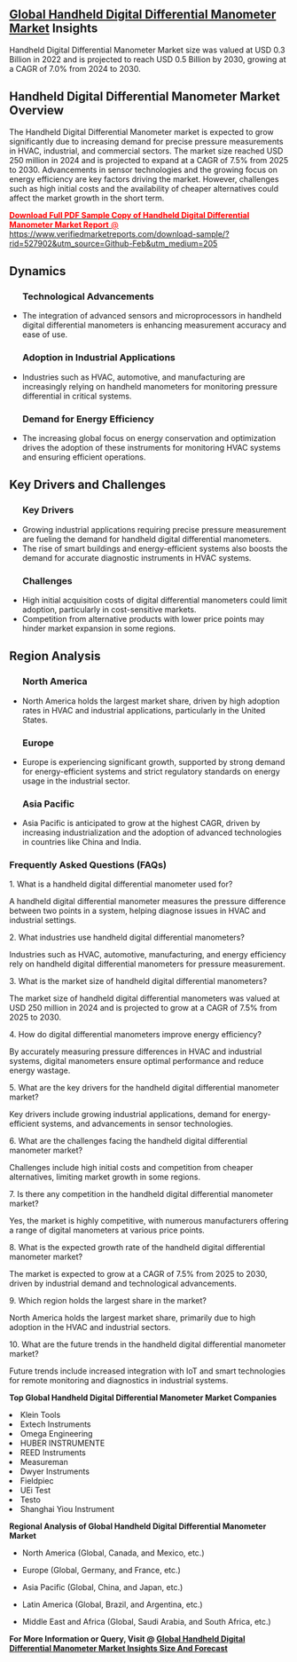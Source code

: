 <h2><a href="https://www.verifiedmarketreports.com/download-sample/?rid=527902&amp;utm_source=Github&amp;utm_medium=205" target="_blank">Global Handheld Digital Differential Manometer Market</a> Insights</h2><p>Handheld Digital Differential Manometer Market size was valued at USD 0.3 Billion in 2022 and is projected to reach USD 0.5 Billion by 2030, growing at a CAGR of 7.0% from 2024 to 2030.</p><p><h2>Handheld Digital Differential Manometer Market Overview</h2> <p>The Handheld Digital Differential Manometer market is expected to grow significantly due to increasing demand for precise pressure measurements in HVAC, industrial, and commercial sectors. The market size reached USD 250 million in 2024 and is projected to expand at a CAGR of 7.5% from 2025 to 2030. Advancements in sensor technologies and the growing focus on energy efficiency are key factors driving the market. However, challenges such as high initial costs and the availability of cheaper alternatives could affect the market growth in the short term.</p> <p><a href="#"><p><span class=""><span style="color: #ff0000;"><strong>Download Full PDF Sample Copy of Handheld Digital Differential Manometer Market Report</strong> @ </span><a href="https://www.verifiedmarketreports.com/download-sample/?rid=527902&amp;utm_source=Github-Feb&amp;utm_medium=205" target="_blank">https://www.verifiedmarketreports.com/download-sample/?rid=527902&amp;utm_source=Github-Feb&amp;utm_medium=205</a></span></p></a></p> <h2>Dynamics</h2> <ul> <h3>Technological Advancements</h3> <li>The integration of advanced sensors and microprocessors in handheld digital differential manometers is enhancing measurement accuracy and ease of use.</li> <h3>Adoption in Industrial Applications</h3> <li>Industries such as HVAC, automotive, and manufacturing are increasingly relying on handheld manometers for monitoring pressure differential in critical systems.</li> <h3>Demand for Energy Efficiency</h3> <li>The increasing global focus on energy conservation and optimization drives the adoption of these instruments for monitoring HVAC systems and ensuring efficient operations.</li> </ul> <h2>Key Drivers and Challenges</h2> <ul> <h3>Key Drivers</h3> <li>Growing industrial applications requiring precise pressure measurement are fueling the demand for handheld digital differential manometers.</li> <li>The rise of smart buildings and energy-efficient systems also boosts the demand for accurate diagnostic instruments in HVAC systems.</li> <h3>Challenges</h3> <li>High initial acquisition costs of digital differential manometers could limit adoption, particularly in cost-sensitive markets.</li> <li>Competition from alternative products with lower price points may hinder market expansion in some regions.</li> </ul> <h2>Region Analysis</h2> <ul> <h3>North America</h3> <li>North America holds the largest market share, driven by high adoption rates in HVAC and industrial applications, particularly in the United States.</li> <h3>Europe</h3> <li>Europe is experiencing significant growth, supported by strong demand for energy-efficient systems and strict regulatory standards on energy usage in the industrial sector.</li> <h3>Asia Pacific</h3> <li>Asia Pacific is anticipated to grow at the highest CAGR, driven by increasing industrialization and the adoption of advanced technologies in countries like China and India.</li> </ul> <h3>Frequently Asked Questions (FAQs)</h3> <p>1. What is a handheld digital differential manometer used for?</p> <p>A handheld digital differential manometer measures the pressure difference between two points in a system, helping diagnose issues in HVAC and industrial settings.</p> <p>2. What industries use handheld digital differential manometers?</p> <p>Industries such as HVAC, automotive, manufacturing, and energy efficiency rely on handheld digital differential manometers for pressure measurement.</p> <p>3. What is the market size of handheld digital differential manometers?</p> <p>The market size of handheld digital differential manometers was valued at USD 250 million in 2024 and is projected to grow at a CAGR of 7.5% from 2025 to 2030.</p> <p>4. How do digital differential manometers improve energy efficiency?</p> <p>By accurately measuring pressure differences in HVAC and industrial systems, digital manometers ensure optimal performance and reduce energy wastage.</p> <p>5. What are the key drivers for the handheld digital differential manometer market?</p> <p>Key drivers include growing industrial applications, demand for energy-efficient systems, and advancements in sensor technologies.</p> <p>6. What are the challenges facing the handheld digital differential manometer market?</p> <p>Challenges include high initial costs and competition from cheaper alternatives, limiting market growth in some regions.</p> <p>7. Is there any competition in the handheld digital differential manometer market?</p> <p>Yes, the market is highly competitive, with numerous manufacturers offering a range of digital manometers at various price points.</p> <p>8. What is the expected growth rate of the handheld digital differential manometer market?</p> <p>The market is expected to grow at a CAGR of 7.5% from 2025 to 2030, driven by industrial demand and technological advancements.</p> <p>9. Which region holds the largest share in the market?</p> <p>North America holds the largest market share, primarily due to high adoption in the HVAC and industrial sectors.</p> <p>10. What are the future trends in the handheld digital differential manometer market?</p> <p>Future trends include increased integration with IoT and smart technologies for remote monitoring and diagnostics in industrial systems.</p> </p><p><strong>Top Global Handheld Digital Differential Manometer Market Companies</strong></p><div data-test-id=""><p><li>Klein Tools</li><li> Extech Instruments</li><li> Omega Engineering</li><li> HUBER INSTRUMENTE</li><li> REED Instruments</li><li> Measureman</li><li> Dwyer Instruments</li><li> Fieldpiec</li><li> UEi Test</li><li> Testo</li><li> Shanghai Yiou Instrument</li></p><div><strong>Regional Analysis of&nbsp;Global Handheld Digital Differential Manometer Market</strong></div><ul><li dir="ltr"><p dir="ltr">North America&nbsp;(Global, Canada, and Mexico, etc.)</p></li><li dir="ltr"><p dir="ltr">Europe (Global, Germany, and France, etc.)</p></li><li dir="ltr"><p dir="ltr">Asia Pacific&nbsp;(Global, China, and Japan, etc.)</p></li><li dir="ltr"><p dir="ltr">Latin America&nbsp;(Global, Brazil, and Argentina, etc.)</p></li><li dir="ltr">Middle East and Africa&nbsp;(Global, Saudi Arabia, and South Africa, etc.)</li></ul><p><strong>For More Information or Query, Visit @&nbsp;</strong><strong><a href="https://www.verifiedmarketreports.com/product/handheld-digital-differential-manometer-market/?utm_source=Github&amp;utm_medium=205" target="_blank">Global Handheld Digital Differential Manometer Market Insights Size And Forecast</a></strong></p></div>

